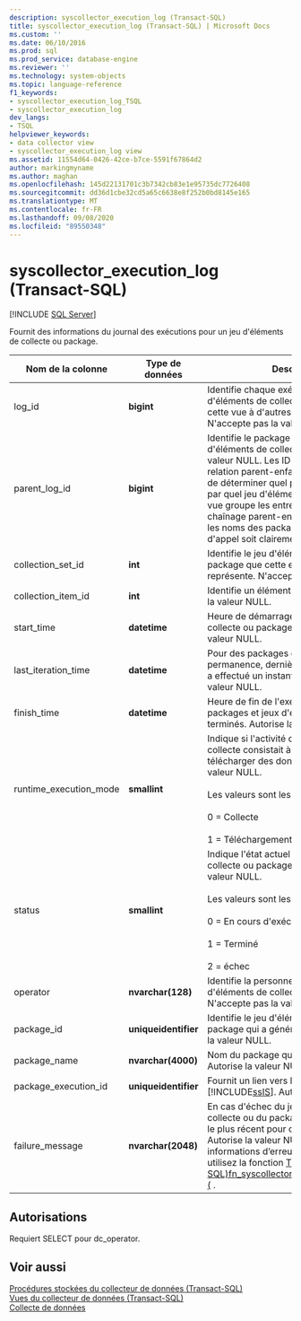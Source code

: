 ```yaml
---
description: syscollector_execution_log (Transact-SQL)
title: syscollector_execution_log (Transact-SQL) | Microsoft Docs
ms.custom: ''
ms.date: 06/10/2016
ms.prod: sql
ms.prod_service: database-engine
ms.reviewer: ''
ms.technology: system-objects
ms.topic: language-reference
f1_keywords:
- syscollector_execution_log_TSQL
- syscollector_execution_log
dev_langs:
- TSQL
helpviewer_keywords:
- data collector view
- syscollector_execution_log view
ms.assetid: 11554d64-0426-42ce-b7ce-5591f67864d2
author: markingmyname
ms.author: maghan
ms.openlocfilehash: 145d22131701c3b7342cb83e1e95735dc7726408
ms.sourcegitcommit: dd36d1cbe32cd5a65c6638e8f252b0bd8145e165
ms.translationtype: MT
ms.contentlocale: fr-FR
ms.lasthandoff: 09/08/2020
ms.locfileid: "89550348"
---
```

# <a name="syscollector_execution_log-transact-sql"></a>syscollector_execution_log (Transact-SQL)
[!INCLUDE [SQL Server](../../includes/applies-to-version/sqlserver.md)]

  Fournit des informations du journal des exécutions pour un jeu d'éléments de collecte ou package.   
  
|Nom de la colonne|Type de données|Description|  
|-----------------|---------------|-----------------|  
|log_id|**bigint**|Identifie chaque exécution de jeu d'éléments de collecte. Utilisé pour joindre cette vue à d'autres journaux détaillés. N'accepte pas la valeur NULL.|  
|parent_log_id|**bigint**|Identifie le package parent ou jeu d'éléments de collecte. N'accepte pas la valeur NULL. Les ID sont chaînés dans la relation parent-enfant, ce qui vous permet de déterminer quel package a été démarré par quel jeu d'éléments de collecte. Cette vue groupe les entrées de journal par leur chaînage parent-enfant et met en retrait les noms des packages, afin que la chaîne d'appel soit clairement visible.|  
|collection_set_id|**int**|Identifie le jeu d'éléments de collecte ou package que cette entrée de journal représente. N'accepte pas la valeur NULL.|  
|collection_item_id|**int**|Identifie un élément de collecte. Autorise la valeur NULL.|  
|start_time|**datetime**|Heure de démarrage du jeu d'éléments de collecte ou package. N'accepte pas la valeur NULL.|  
|last_iteration_time|**datetime**|Pour des packages exécutés en permanence, dernière fois où le package a effectué un instantané. Autorise la valeur NULL.|  
|finish_time|**datetime**|Heure de fin de l'exécution pour les packages et jeux d'éléments de collecte terminés. Autorise la valeur NULL.|  
|runtime_execution_mode|**smallint**|Indique si l'activité du jeu d'éléments de collecte consistait à collecter ou à télécharger des données. Autorise la valeur NULL.<br /><br /> Les valeurs sont les suivantes :<br /><br /> 0 = Collecte<br /><br /> 1 = Téléchargement|  
|status|**smallint**|Indique l'état actuel du jeu d'éléments de collecte ou package. N'accepte pas la valeur NULL.<br /><br /> Les valeurs sont les suivantes :<br /><br /> 0 = En cours d'exécution<br /><br /> 1 = Terminé<br /><br /> 2 = échec|  
|operator|**nvarchar(128)**|Identifie la personne qui a démarré le jeu d'éléments de collecte ou package. N'accepte pas la valeur NULL.|  
|package_id|**uniqueidentifier**|Identifie le jeu d'éléments de collecte ou package qui a généré ce journal. Autorise la valeur NULL.|  
|package_name|**nvarchar(4000)**|Nom du package qui a généré ce journal. Autorise la valeur NULL.|  
|package_execution_id|**uniqueidentifier**|Fournit un lien vers la table de journal [!INCLUDE[ssIS](../../includes/ssis-md.md)]. Autorise la valeur NULL.|  
|failure_message|**nvarchar(2048)**|En cas d'échec du jeu d'éléments de collecte ou du package, message d'erreur le plus récent pour ce composant. Autorise la valeur NULL. Pour obtenir des informations d’erreur plus détaillées, utilisez la fonction [Transact-SQL&#41;fn_syscollector_get_execution_details &#40;](../../relational-databases/system-functions/fn-syscollector-get-execution-details-transact-sql.md) .|  
  
## <a name="permissions"></a>Autorisations  
 Requiert SELECT pour dc_operator.  
  
## <a name="see-also"></a>Voir aussi  
 [Procédures stockées du collecteur de données &#40;Transact-SQL&#41;](../../relational-databases/system-stored-procedures/data-collector-stored-procedures-transact-sql.md)   
 [Vues du collecteur de données &#40;Transact-SQL&#41;](../../relational-databases/system-catalog-views/data-collector-views-transact-sql.md)   
 [Collecte de données](../../relational-databases/data-collection/data-collection.md)  
  
  
